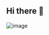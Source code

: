 ## Hi there 👋
![image](https://github.com/user-attachments/assets/56cf56a4-766d-4ea5-bcc4-4aa87dbdb14d)


<!--
**tejashrivarur/tejashrivarur** is a ✨ _special_ ✨ repository because its `README.md` (this file) appears on your GitHub profile.

Here are some ideas to get you started:

- 🔭 I’m currently working on ...
- 🌱 I’m currently learning ...
- 👯 I’m looking to collaborate on ...
- 🤔 I’m looking for help with ...
- 💬 Ask me about ...
- 📫 How to reach me: ...
- 😄 Pronouns: ...
- ⚡ Fun fact: ...
-->
